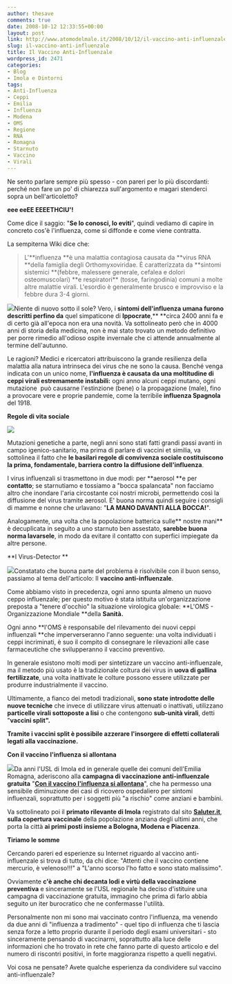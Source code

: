 ```yaml
---
author: thesave
comments: true
date: 2008-10-12 12:33:55+00:00
layout: post
link: http://www.atomodelmale.it/2008/10/12/il-vaccino-anti-influenzale/
slug: il-vaccino-anti-influenzale
title: Il Vaccino Anti-Influenzale
wordpress_id: 2471
categories:
- Blog
- Imola e Dintorni
tags:
- Anti-Influenza
- Ceppi
- Emilia
- Influenza
- Modena
- OMS
- Regione
- RNA
- Romagna
- Starnuto
- Vaccino
- Virali
---
```


Ne sento parlare sempre più spesso - con pareri per lo più discordanti: perché non fare un po' di chiarezza sull'argomento e magari stenderci sopra un bell'articoletto?

**eee eeEE EEEETHCIU'!**

Come dice il saggio: "**Se lo conosci, lo eviti**", quindi vediamo di capire in concreto cos'è l'influenza, come si diffonde e come viene contratta.

La sempiterna Wiki dice che:


<blockquote>L'**influenza **è una malattia contagiosa causata da **virus RNA **della famiglia degli Orthomyxoviridae. È caratterizzata da **sintomi sistemici **(febbre, malessere generale, cefalea e dolori osteomuscolari) **e respiratori** (tosse, faringodinia) comuni a molte altre malattie virali. L'esordio è generalmente brusco e improvviso e la febbre dura 3-4 giorni.</blockquote>


![](http://www.atomodelmale.it/wp-content/uploads/2008/10/virus.png)Niente di nuovo sotto il sole? Vero, i **sintomi dell'influenza umana furono descritti perfino da** quel simpaticone di **Ippocrate**,** **circa 2400 anni fa e di certo già all'epoca non era una novità. Va sottolineato però che in 4000 anni di storia della medicina, non è mai stato trovato un metodo definitivo per porre rimedio all'odioso ospite invernale che ci attende annualmente al termine dell'autunno.

Le ragioni? Medici e ricercatori attribuiscono la grande resilienza della malattia alla natura intrinseca dei virus che ne sono la causa. Benché venga indicata con un unico nome, **l'influenza è causata da una moltitudine di ceppi virali estremamente instabili:** ogni anno alcuni ceppi mutano, ogni mutazione  può causarne l'estinzione (bene) o la propagazione (male), fino a provocare vere e proprie pandemie, come la terribile **influenza Spagnola** del 1918.<!-- more -->

**Regole di vita sociale**

![](http://www.atomodelmale.it/wp-content/uploads/2008/10/starnuto.png)

Mutazioni genetiche a parte, negli anni sono stati fatti grandi passi avanti in campo igenico-sanitario, ma prima di parlare di vaccini et similia, va sottolinea il fatto che **le basilari regole di convivenza sociale costituiscono la prima, fondamentale, barriera contro la diffusione dell'influenza**.

I virus influenzali si trasmettono in due modi: per **aerosol **e per **contatto**; se starnutiamo e tossiamo a "bocca spalancata" non facciamo altro che inondare l'aria circostante coi nostri microbi, permettendo così la diffusione del virus tramite aerosol. E' buona norma quindi seguire i consigli di mamme e nonne che urlavano: "**LA MANO DAVANTI ALLA BOCCA!**".

Analogamente, una volta che la popolazione batterica sulle** nostre mani** è decuplicata in seguito a uno starnuto ben assestato, **sarebbe buona norma lavarsele**, in modo da evitare il contatto con superfici impiegate da altre persone.

**I Virus-Detector
**

![](http://www.atomodelmale.it/wp-content/uploads/2008/10/vaccino2.png)Constatato che buona parte del problema è risolvibile con il buon senso, passiamo al tema dell'articolo: Il **vaccino anti-influenzale**.

Come abbiamo visto in precedenza, ogni anno spunta almeno un nuovo ceppo influenzale; per questo motivo è stata istituita un'organizzazione preposta a "tenere d'occhio" la situazione virologica globale: **L'OMS - Organizzazione Mondiale **della **Sanità.**

Ogni anno **l'OMS è responsabile del rilevamento dei nuovi ceppi influenzali **che imperverseranno l'anno seguente: una volta individuati i ceppi incriminati, è suo il compito di consegnare le rilevazioni alle case farmaceutiche che svilupperanno il vaccino preventivo.

In generale esistono molti modi per sintetizzare un vaccino anti-influenzale, ma il metodo più usato è la tradizionale coltura dei virus in **uova di gallina fertilizzate**, una volta inattivate le colture possono essere utilizzate per produrre industrialmente il vaccino.

Ultimamente, a fianco dei metodi tradizionali, **sono state introdotte delle nuove tecniche** che invece di utilizzare virus attenuati o inattivati, utilizzano **particelle virali sottoposte a lisi** o che contengono **sub-unità virali**, detti "**vaccini split".**

**Tramite i vaccini split è possibile azzerare l'insorgere di effetti collaterali legati alla vaccinazione.**

**Con il vaccino l'influenza si allontana**

![](http://www.atomodelmale.it/wp-content/uploads/2008/10/influenza.png)Da anni l'USL di Imola ed in generale quelle dei comuni dell'Emilia Romagna, aderiscono alla **campagna di vaccinazione anti-influenzale gratuita** "[**Con il vaccino l'influenza si allontana**](http://www.saluter.it/wcm/saluter/pubblicazioni/tutte_le_pubblicazioni/allegati_pubblicazioni/pagina_vaccinazioni/allegati_vaccinazioni/influenza_07.pdf)", che ha permesso una sensibile diminuzione dei casi di ricovero ospedaliero per sintomi influenzali, soprattutto per i soggetti più "a rischio" come anziani e bambini.

Va sottolineato poi il **primato rilevante di Imola** registrato dal sito **[Saluter.it](http://www.saluter.it/)**, **sulla copertura vaccinale** della popolazione anziana degli ultimi anni, che porta la città **ai primi posti insieme a Bologna, Modena e Piacenza**.

**Tiriamo le somme**

Cercando pareri ed esperienze su Internet riguardo al vaccino anti-influenzale si trova di tutto, da chi dice: "Attenti che il vaccino contiene mercurio, è velenoso!!!" a "L'anno scorso l'ho fatto e sono stato malissimo".

Ovviamente **c'è anche chi decanta lodi e virtù della vaccinazione preventiva** e sinceramente se l'USL regionale ha deciso d'istituire una campagna di vaccinazione gratuita, immagino che prima di farlo abbia seguito un iter burocratico che ne confermasse l'utilità.

Personalmente non mi sono mai vaccinato contro l'influenza, ma venendo da due anni di "influenza a tradimento" - quel tipo di influenza che ti lascia senza forze a letto proprio durante il periodo degli esami universitari - sto sinceramente pensando di vaccinarmi, soprattutto alla luce delle informazioni che ho trovato in rete che fanno parte di questo articolo e del numero di riscontri positivi, in forte maggioranza rispetto a quelli negativi.

Voi cosa ne pensate? Avete qualche esperienza da condividere sul vaccino anti-influenzale?
